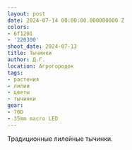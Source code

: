 ```yaml
---
layout: post
date: 2024-07-14 00:00:00.000000000 Z
colors:
- 6f1201
- '220300'
shoot_date: 2024-07-13
title: Тычинки
author: Д.Г.
location: Агрогородок
tags:
- растения
- лилии
- цветы
- тычинки
gear:
- 70D
- 35mm macro LED
---
```

Традиционные лилейные тычинки.

